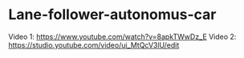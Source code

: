 # Lane-follower-autonomus-car

Video 1: https://www.youtube.com/watch?v=8apkTWwDz_E
Video 2: https://studio.youtube.com/video/ui_MtQcV3lU/edit
